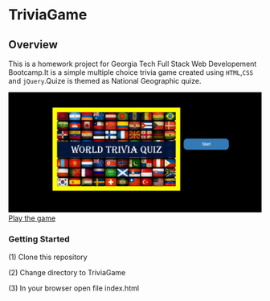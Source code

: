 # TriviaGame

## Overview
This is a homework project for Georgia Tech Full Stack Web Developement Bootcamp.It is a simple multiple choice trivia game created using `HTML`,`CSS` and `jQuery`.Quize is themed as National Geographic quize.  

![game](assests/images/GameImage.PNG)
[Play the game](https://pshegde123.github.io/TriviaGame.github.io/)

### Getting Started
(1) Clone this repository

(2) Change directory to TriviaGame

(3) In your browser open file index.html
